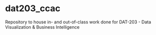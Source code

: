 # dat203_ccac
Repository to house in- and out-of-class work done for DAT-203 - Data Visualization &amp; Business Intelligence

